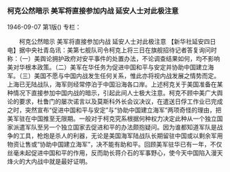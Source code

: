 ### 柯克公然暗示  美军将直接参加内战  延安人士对此极注意

1946-09-07
第1版()
专栏：

　　柯克公然暗示
    美军将直接参加内战
    延安人士对此极注意
    【新华社延安四日电】据中央社青岛讯：美第七舰队司令柯克上将三日在旗舰招待记者答复询问时称：（一）美舆论拥护政府对安平事件的处置办法，不论调查结果如何，均不影响美对华根本政策。（二）美军在华任务为促进中国和平与安定并协助中国建立海军。（三）美国不愿与中国内战发生任何关系，惟此亦将视内战发展之情势而定。上海已无陆战队，海军则经常停泊于中国沿海各口岸。上述柯克关于美国准备在某种情况下直接参加中国内战的暗示，引起此间人士极大注意。柯克不顾中美广大舆论的要求，杜鲁门的屡次诺言以及莫斯科外长会议决议，在遣送日俘工作业已完成之时，突然宣布“促进中国和平与安定”与“协助中国建立海军”两项奇怪的理由，把美军驻在中国推至无限期。一般对于柯克究系根据何种权力决定此种从一个独立国家派遣军队至另一个独立国家去促进和平的办法颇抱疑问。因为谁都知道军队是战争的工具，枪炮是杀人的利器，无论是美国海军陆战队长期留驻中国或以剩余军用物资让售或“协助中国建立海军”，决不能有助和平。回顾美军驻华已有一年，不仅丝毫未起促进中国和平的作用，反而助长蒋介石的军事野心，使今天中国陷入漫天烽火的大内战中就是最好证明。
